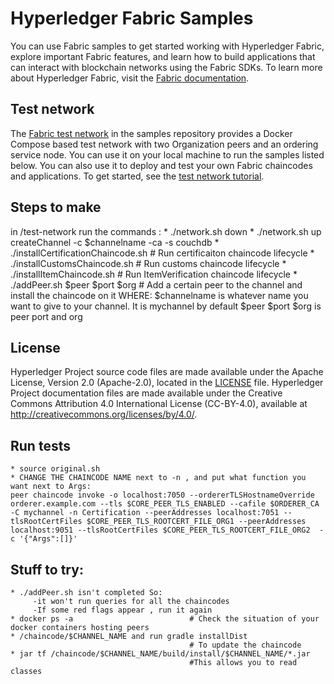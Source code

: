 [//]: # (SPDX-License-Identifier: CC-BY-4.0)

# Hyperledger Fabric Samples

You can use Fabric samples to get started working with Hyperledger Fabric, explore important Fabric features, and learn how to build applications that can interact with blockchain networks using the Fabric SDKs. To learn more about Hyperledger Fabric, visit the [Fabric documentation](https://hyperledger-fabric.readthedocs.io/en/latest).


## Test network

The [Fabric test network](test-network) in the samples repository provides a Docker Compose based test network with two
Organization peers and an ordering service node. You can use it on your local machine to run the samples listed below.
You can also use it to deploy and test your own Fabric chaincodes and applications. To get started, see
the [test network tutorial](https://hyperledger-fabric.readthedocs.io/en/latest/test_network.html).

## Steps to make

in /test-network run the commands : 
	* ./network.sh down 
	* ./network.sh up createChannel -c $channelname -ca -s couchdb 
	* ./installCertificationChaincode.sh   	# Run certificaiton chaincode lifecycle 
	* ./installCustomsChaincode.sh 		   	# Run customs chaincode lifecycle 
	* ./installItemChaincode.sh 			# Run ItemVerification chaincode lifecycle 
	* ./addPeer.sh $peer $port $org 		# Add a certain peer to the channel and install the chaincode on it 
WHERE:
$channelname is whatever name you want to give to your channel. It is mychannel by default
$peer $port $org is peer port and org 

## License <a name="license"></a>

Hyperledger Project source code files are made available under the Apache
License, Version 2.0 (Apache-2.0), located in the [LICENSE](LICENSE) file.
Hyperledger Project documentation files are made available under the Creative
Commons Attribution 4.0 International License (CC-BY-4.0), available at http://creativecommons.org/licenses/by/4.0/.

## Run tests
	* source original.sh
	* CHANGE THE CHAINCODE NAME next to -n , and put what function you want next to Args:
	peer chaincode invoke -o localhost:7050 --ordererTLSHostnameOverride orderer.example.com --tls $CORE_PEER_TLS_ENABLED --cafile $ORDERER_CA -C mychannel -n Certification --peerAddresses localhost:7051 --tlsRootCertFiles $CORE_PEER_TLS_ROOTCERT_FILE_ORG1 --peerAddresses localhost:9051 --tlsRootCertFiles $CORE_PEER_TLS_ROOTCERT_FILE_ORG2  -c '{"Args":[]}' 

## Stuff to try:
	* ./addPeer.sh isn't completed So:
		 -it won't run queries for all the chaincodes
		 -If some red flags appear , run it again
	* docker ps -a 							# Check the situation of your docker containers hosting peers
	* /chaincode/$CHANNEL_NAME and run gradle installDist
											# To update the chaincode
	* jar tf /chaincode/$CHANNEL_NAME/build/install/$CHANNEL_NAME/*.jar
											#This allows you to read classes